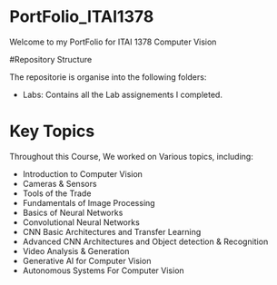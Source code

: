 # PortFolio_ITAI1378
Welcome to my PortFolio for ITAI 1378 Computer Vision


#Repository Structure

The repositorie is organise into the following folders:
- Labs: Contains all the Lab assignements I completed.
# Key Topics
Throughout this Course, We worked on Various topics, including:
- Introduction to Computer Vision
- Cameras & Sensors
- Tools of the Trade
- Fundamentals of Image Processing
- Basics of Neural Networks
- Convolutional Neural Networks
- CNN Basic Architectures and Transfer Learning
- Advanced CNN Architectures and Object detection & Recognition
- Video Analysis & Generation
- Generative AI for Computer Vision
- Autonomous Systems For Computer Vision
